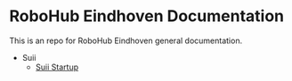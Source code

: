 # RoboHub Eindhoven Documentation

This is an repo for RoboHub Eindhoven general documentation.

- Suii
  - [Suii Startup](suii/startup.md)